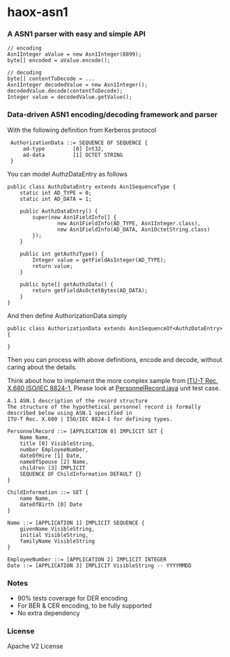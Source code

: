 haox-asn1
=========

### A ASN1 parser with easy and simple API

```
// encoding
Asn1Integer aValue = new Asn1Integer(8899);
byte[] encoded = aValue.encode();

// decoding
byte[] contentToDecode = ...
Asn1Integer decodedValue = new Asn1Integer();
decodedValue.decode(contentToDecode);
Integer value = decodedValue.getValue();
```

### Data-driven ASN1 encoding/decoding framework and parser

With the following definition from Kerberos protocol
```
 AuthorizationData ::= SEQUENCE OF SEQUENCE {
     ad-type         [0] Int32,
     ad-data         [1] OCTET STRING
 }
 ```
 
You can model AuthzDataEntry as follows
```
public class AuthzDataEntry extends Asn1SequenceType {
    static int AD_TYPE = 0;
    static int AD_DATA = 1;

    public AuthzDataEntry() {
        super(new Asn1FieldInfo[] {
                new Asn1FieldInfo(AD_TYPE, Asn1Integer.class),
                new Asn1FieldInfo(AD_DATA, Asn1OctetString.class)
        });
    }

    public int getAuthzType() {
        Integer value = getFieldAsInteger(AD_TYPE);
        return value;
    }

    public byte[] getAuthzData() {
        return getFieldAsOctetBytes(AD_DATA);
    }
}
```

And then define AuthorizationData simply
```
public class AuthorizationData extends Asn1SequenceOf<AuthzDataEntry> {

}
```

Then you can process with above definitions, encode and decode, without caring about the details.

Think about how to implement the more complex sample from [ITU-T Rec. X.680 ISO/IEC 8824-1](http://www.itu.int/ITU-T/studygroups/com17/languages/X.690-0207.pdf), 
Please look at [PersonnelRecord.java](https://github.com/drankye/haox/blob/master/haox-asn1/src/test/java/org/haox/asn1/PersonnelRecord.java) unit test case.
```
A.1 ASN.1 description of the record structure
The structure of the hypothetical personnel record is formally described below using ASN.1 specified in
ITU-T Rec. X.680 | ISO/IEC 8824-1 for defining types.

PersonnelRecord ::= [APPLICATION 0] IMPLICIT SET {
    Name Name,
    title [0] VisibleString,
    number EmployeeNumber,
    dateOfHire [1] Date,
    nameOfSpouse [2] Name,
    children [3] IMPLICIT
    SEQUENCE OF ChildInformation DEFAULT {} 
}

ChildInformation ::= SET {
    name Name,
    dateOfBirth [0] Date
}

Name ::= [APPLICATION 1] IMPLICIT SEQUENCE {
    givenName VisibleString,
    initial VisibleString,
    familyName VisibleString
}

EmployeeNumber ::= [APPLICATION 2] IMPLICIT INTEGER
Date ::= [APPLICATION 3] IMPLICIT VisibleString -- YYYYMMDD
```

### Notes
* 90% tests coverage for DER encoding
* For BER & CER encoding, to be fully supported
* No extra dependency

### License
Apache V2 License



